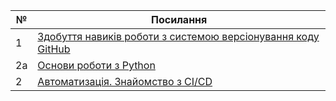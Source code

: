 | №             | Посилання                                                                                                                 |
|---------------|---------------------------------------------------------------------------------------------------------------------------|
|1              | [Здобуття навиків роботи з системою версіонування коду GitHub](https://github.com/OlehChabak/Chabak_IK-31/tree/main/lab_1)|
|2a             | [Основи роботи з Python](https://github.com/OlehChabak/Chabak_IK-31/tree/main/lab_2a)                                     |
|2              | [Автоматизація. Знайомство з CI/CD](https://github.com/OlehChabak/Chabak_IK-31/tree/main/lab_2)                           |

